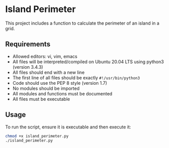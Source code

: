# Island Perimeter

This project includes a function to calculate the perimeter of an island in a grid.

## Requirements

- Allowed editors: vi, vim, emacs
- All files will be interpreted/compiled on Ubuntu 20.04 LTS using python3 (version 3.4.3)
- All files should end with a new line
- The first line of all files should be exactly `#!/usr/bin/python3`
- Code should use the PEP 8 style (version 1.7)
- No modules should be imported
- All modules and functions must be documented
- All files must be executable

## Usage

To run the script, ensure it is executable and then execute it:
```bash
chmod +x island_perimeter.py
./island_perimeter.py

